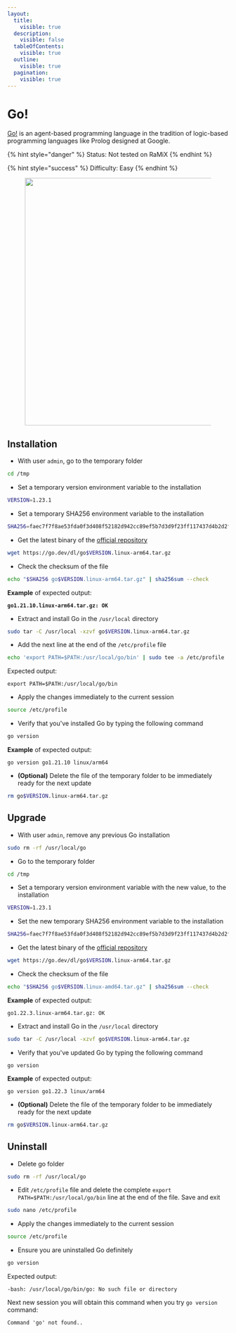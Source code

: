```yaml
---
layout:
  title:
    visible: true
  description:
    visible: false
  tableOfContents:
    visible: true
  outline:
    visible: true
  pagination:
    visible: true
---
```


# Go!

[Go](https://github.com/golang/go)[!](https://github.com/golang/go) is an agent-based programming language in the tradition of logic-based programming languages like Prolog designed at Google.

{% hint style="danger" %}
Status: Not tested on RaMiX
{% endhint %}

{% hint style="success" %}
Difficulty: Easy
{% endhint %}

<figure><img src="../../.gitbook/assets/golang.png" alt="" width="563"><figcaption></figcaption></figure>

## Installation

* With user `admin`, go to the temporary folder

```bash
cd /tmp
```

* Set a temporary version environment variable to the installation

```bash
VERSION=1.23.1
```

* Set a temporary SHA256 environment variable to the installation

```bash
SHA256=faec7f7f8ae53fda0f3d408f52182d942cc89ef5b7d3d9f23ff117437d4b2d2f
```

* Get the latest binary of the [official repository](https://go.dev/dl/)

```bash
wget https://go.dev/dl/go$VERSION.linux-arm64.tar.gz
```

* Check the checksum of the file

```bash
echo "$SHA256 go$VERSION.linux-arm64.tar.gz" | sha256sum --check
```

**Example** of expected output:

<pre><code><strong>go1.21.10.linux-arm64.tar.gz: OK
</strong></code></pre>

* Extract and install Go in the `/usr/local` directory

```bash
sudo tar -C /usr/local -xzvf go$VERSION.linux-arm64.tar.gz
```

* Add the next line at the end of the `/etc/profile` file

```bash
echo 'export PATH=$PATH:/usr/local/go/bin' | sudo tee -a /etc/profile
```

Expected output:

```
export PATH=$PATH:/usr/local/go/bin
```

* Apply the changes immediately to the current session

```bash
source /etc/profile
```

* Verify that you've installed Go by typing the following command

```bash
go version
```

**Example** of expected output:

```
go version go1.21.10 linux/arm64
```

* **(Optional)** Delete the file of the temporary folder to be immediately ready for the next update

```bash
rm go$VERSION.linux-arm64.tar.gz
```

## Upgrade

* With user `admin`, remove any previous Go installation

```bash
sudo rm -rf /usr/local/go
```

* Go to the temporary folder

```bash
cd /tmp
```

* Set a temporary version environment variable with the new value, to the installation

```bash
VERSION=1.23.1
```

* Set the new temporary SHA256 environment variable to the installation

```bash
SHA256=faec7f7f8ae53fda0f3d408f52182d942cc89ef5b7d3d9f23ff117437d4b2d2f
```

* Get the latest binary of the [official repository](https://go.dev/dl/)

```bash
wget https://go.dev/dl/go$VERSION.linux-arm64.tar.gz
```

* Check the checksum of the file

```bash
echo "$SHA256 go$VERSION.linux-amd64.tar.gz" | sha256sum --check
```

**Example** of expected output:

```
go1.22.3.linux-arm64.tar.gz: OK
```

* Extract and install Go in the `/usr/local` directory

```bash
sudo tar -C /usr/local -xzvf go$VERSION.linux-arm64.tar.gz
```

* Verify that you've updated Go by typing the following command

```
go version
```

**Example** of expected output:

```
go version go1.22.3 linux/arm64
```

* **(Optional)** Delete the file of the temporary folder to be immediately ready for the next update

```bash
rm go$VERSION.linux-arm64.tar.gz
```

## Uninstall

* Delete go folder

```bash
sudo rm -rf /usr/local/go
```

* Edit `/etc/profile` file and delete the complete `export PATH=$PATH:/usr/local/go/bin` line at the end of the file. Save and exit

```bash
sudo nano /etc/profile
```

* Apply the changes immediately to the current session

```bash
source /etc/profile
```

* Ensure you are uninstalled Go definitely

```bash
go version
```

Expected output:

```
-bash: /usr/local/go/bin/go: No such file or directory
```

Next new session you will obtain this command when you try `go version` command:

```
Command 'go' not found..
```
